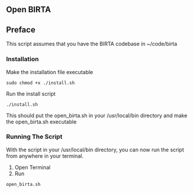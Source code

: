 ## Open BIRTA

## Preface
This script assumes that you have the BIRTA codebase in ~/code/birta

### Installation

Make the installation file executable
```
sudo chmod +x ./install.sh
```

Run the install script
```
./install.sh
```

This should put the open_birta.sh in your /usr/local/bin directory
and make the open_birta.sh executable

### Running The Script

With the script in your /usr/local/bin directory, you can now run
the script from anywhere in your terminal.

1. Open Terminal
2. Run 
```
open_birta.sh
```
